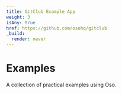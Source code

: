 ```yaml
---
title: GitClub Example App
weight: 3
isAny: true
href: https://github.com/osohq/gitclub
_build:
  render: never
---
```


# Examples

A collection of practical examples using Oso.
